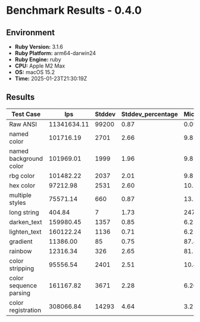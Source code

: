 # Benchmark Results - 0.4.0

## Environment

* **Ruby Version:** 3.1.6
* **Ruby Platform:** arm64-darwin24
* **Ruby Engine:** ruby
* **CPU:** Apple M2 Max
* **OS:** macOS 15.2
* **Time:** 2025-01-23T21:30:19Z

## Results

| Test Case | Ips | Stddev | Stddev_percentage | Microseconds_per_op | Iterations | Samples |
|----------|----------|----------|----------|----------|----------|----------|
| Raw ANSI | 11341634.11 | 99200 | 0.87 | 0.09 | 57657132 | 52 |
| named color | 101716.19 | 2701 | 2.66 | 9.83 | 509050 | 50 |
| named background color | 101969.01 | 1999 | 1.96 | 9.81 | 512700 | 50 |
| rbg color | 101482.22 | 2037 | 2.01 | 9.85 | 507297 | 49 |
| hex color | 97212.98 | 2531 | 2.60 | 10.29 | 488852 | 52 |
| multiple styles | 75571.14 | 660 | 0.87 | 13.23 | 385203 | 51 |
| long string | 404.84 | 7 | 1.73 | 2470.10 | 2028 | 52 |
| darken_text | 159980.45 | 1357 | 0.85 | 6.25 | 801788 | 52 |
| lighten_text | 160122.24 | 1136 | 0.71 | 6.25 | 812940 | 51 |
| gradient | 11386.00 | 85 | 0.75 | 87.83 | 56950 | 50 |
| rainbow | 12316.34 | 326 | 2.65 | 81.19 | 62300 | 50 |
| color stripping | 95556.54 | 2401 | 2.51 | 10.47 | 481776 | 48 |
| color sequence parsing | 161167.82 | 3671 | 2.28 | 6.20 | 815550 | 50 |
| color registration | 308066.84 | 14293 | 4.64 | 3.25 | 1548672 | 48 |